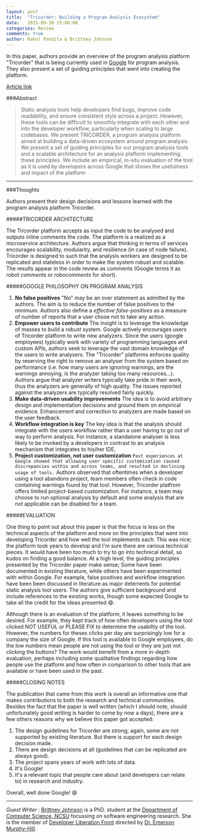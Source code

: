 ```yaml
---
layout: post
title:  "Tricorder: Building a Program Analysis Ecosystem"
date:   2015-09-30 15:00:00
categories: Review
comments: true
author: Rahul Pandita & Brittney Johnson
---
```


In this paper, authors provide an overview of the program analysis platform "Tricorder" that is being currently used in [Google](https://www.google.com/) for program analysis. They also present a set of guiding principles that went into creating the platform.

[Article link](http://static.googleusercontent.com/media/research.google.com/en//pubs/archive/43322.pdf)


###Abstract

>Static analysis tools help developers find bugs, improve code readability, and ensure consistent style across a project. However, these tools can be difficult to smoothly integrate with each other and into the developer workflow, particularly when scaling to large codebases. We present TRICORDER, a program analysis platform aimed at building a data-driven ecosystem around program analysis. We present a set of guiding principles for our program analysis tools and a scalable architecture for an analysis platform implementing these principles. We include an empirical, in-situ evaluation of the tool as it is used by developers across Google that shows the usefulness and impact of the platform

---


###Thoughts


Authors present their design decisions and lessons learned with the program analysis platform Tricorder.

#####TRICORDER ARCHITECTURE 

The Tricorder platform accepts as input the code to be analysed and outputs inline comments the code. 
The platform is a realized as a microservice architecture.
Authors argue that thinking in terms of services encourages scalability, modularity, and resilience (in case of node failure).
Tricorder is designed to such that the analysis workers are designed to be replicated and stateless in order to make the system robust and scalable.
The results appear in the code review as comments (Google terms it as *robot comments* or *robocomments* for short).




#####GOOGLE PHILOSOPHY ON PROGRAM ANALYSIS

1. **No false positives**
	"No" may be an over statement as admitted by the authors.
	The aim is to reduce the number of false positives to the minimum.
	Authors also define a *effective false-positives* as a measure of number of reports that a user chose not to take any action.
2. **Empower users to contribute**
	The insight is to leverage the knowledge of masses to build a robust system.
	Google actively encourages users of Tricorder platform to write new analyzers.
	Since the users (google employees) typically work with variety of programming languages and custom APIs, authors seek to leverage the vast domain knowledge of the users to write analysers.
	The "Tricorder" platforms enforces quality by reserving the right to remove an analyser from the system based on performance (i.e. how many users are ignoring warnings, are the warnings annoying, is the analyzer taking too many resources...).
	Authors argue that analyzer writers typically take pride in their work, thus the analyzers are generally of high quality.
	The issues reported against the analyzers are typically resolved fairly quickly.
3. **Make data-driven usability improvements**
	The idea is to avoid arbitrary design and implementation decisions and ground them on empirical evidence.
	Enhancement and correction to analyzers are made based on the user feedback.
4. **Workflow integration is key**
	The key idea is that the analysis should integrate with the users workflow rather than a user having to go out of way to perform analysis.
	For instance, a standalone analyser is less likely to be invoked by a developers in contrast to an analysis mechanism that integrates to his/her IDE.
5. **Project customization, not user customization** 
	`Past experiences at Google showed that allowing user specific customization caused discrepancies within and across teams, and resulted in declining usage of tools.`
	Authors observed that oftentimes when a developer using a tool abandons project, team members often check in code containing warnings found by that tool.
	However, Tricorder platfrom offers limited project-based customization. 
	For instance, a team may choose to run optional analysis by default and some analysis that are not applicable can be disabled for a team.



#####EVALUATION

One thing to point out about this paper is that the focus is less on the technical aspects of the platform and more on the principles that went into developing Tricorder and how well the tool implements each. 
This was nice; the platform took years to develop and I'm sure there are various technical pieces.
It would have been too much to try to go into technical detail, so kudos on finding a good balance.
At a high level, the guiding principles presented by the Tricorder paper make sense; 
Some have been documented in existing literature, while others have been experimented with within Google.
For example, false positives and workflow integration have been been discussed in literature as major deterrents for potential static analysis tool users.
The authors give sufficient background and include references to the existing works, though some expected Google to take all the credit for the ideas presented :smile:. 

Although there is an evaluation of the platform, it leaves something to be desired.
For example, they kept track of how often developers using the tool clicked NOT USEFUL or PLEASE FIX to determine the usability of the tool.
However, the numbers for theses clicks per day are surprisingly low for a company the size of Google.
If this tool is available to Google employees, do the low numbers mean people are not using the tool or they are just not clicking the buttons?
The work would benefit from a more in-depth evaluation, perhaps including some qualitative findings regarding how people use the platform and how often in comparison to other tools that are available or have been used in the past.

#####CLOSING NOTES


The publication that came from this work is overall an informative one that makes contributions to both the research and technical communities.
Besides the fact that the paper is well written (which I should note, should unfortunately good writing is harder to come by now a days), there are a few others reasons why we believe this paper got accepted:

1. The design guidelines for Tricorder are strong; again, some are not supported by existing literature. But there is support for each design decision made.
2. There are design decisions at all (guidelines that can be replicated are always good).
3. The project spans years of work with lots of data.
4. It's Google!
5. It's a relevant topic that people care about (and developers can relate to) in research and industry.

Overall, well done Google! :smile:

---

*Guest Writer* : [Brittney Johnson](http://www4.ncsu.edu/~bijohnso/) is a PhD. student at the [Department of Computer Science, NCSU](https://www.csc.ncsu.edu/) focussing on software engineering research.
She is the member of [Developer Liberation Front](http://research.csc.ncsu.edu/dlf/) directed by [Dr. Emerson Murphy-Hill](https://people.engr.ncsu.edu/ermurph3/index.html).  
